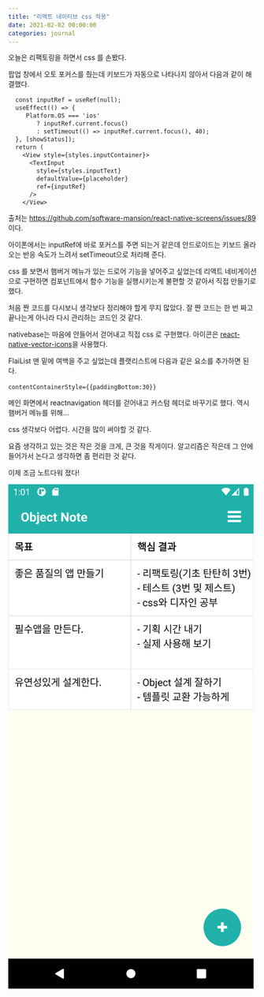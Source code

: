 ```yaml
---
title: "리액트 네이티브 css 적용"
date: 2021-02-02 00:00:00
categories: journal
---
```


오늘은 리팩토링을 하면서 css 를 손봤다.

팝업 창에서 오토 포커스를 줬는데 키보드가 자동으로 나타나지 않아서 다음과 같이 해결했다.

```
  const inputRef = useRef(null);
  useEffect(() => {
     Platform.OS === 'ios'
        ? inputRef.current.focus()
        : setTimeout(() => inputRef.current.focus(), 40);
  }, [showStatus]);
  return (
    <View style={styles.inputContainer}>
      <TextInput
        style={styles.inputText}
        defaultValue={placeholder}
        ref={inputRef}
      />
    </View>
```

출처는 https://github.com/software-mansion/react-native-screens/issues/89 이다.

아이폰에서는 inputRef에 바로 포커스를 주면 되는거 같은데 안드로이드는 키보드 올라오는 반응 속도가 느려서 setTimeout으로 처리해 준다.

css 를 보면서 햄버거 메뉴가 있는 드로어 기능을 넣어주고 싶었는데 리액트 네비게이션으로 구현하면 컴포넌트에서 함수 기능을 실행시키는게 불편할 것 같아서 직접 만들기로 했다.

처음 짠 코드를 다시보니 생각보다 정리해야 할게 무지 많았다. 잘 짠 코드는 한 번 짜고 끝나는게 아니라 다시 관리하는 코드인 것 같다.

nativebase는 마음에 안들어서 걷어내고 직접 css 로 구현했다. 아이콘은 [react-native-vector-icons](https://github.com/oblador/react-native-vector-icons)을 사용했다.

FlaiList 맨 밑에 여백을 주고 싶었는데 플랫리스트에 다음과 같은 요소를 추가하면 된다.

`contentContainerStyle={{paddingBottom:30}}`

메인 화면에서 reactnavigation 헤더를 걷어내고 커스텀 헤더로 바꾸기로 했다. 역시 햄버거 메뉴를 위해...

css 생각보다 어렵다. 시간을 많이 써야할 것 같다.

요즘 생각하고 있는 것은 작은 것을 크게, 큰 것을 작게이다. 알고리즘은 작은데 그 안에 들어가서 논다고 생각하면 좀 편리한 것 같다.

이제 조금 노트다워 졌다!

![오브젝트 노트 프로토](/assets/image/2021-02-02.png)
